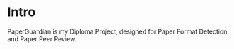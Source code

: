 # Intro
PaperGuardian is my Diploma Project, designed for Paper Format Detection and Paper Peer Review.